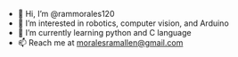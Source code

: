 - 👋 Hi, I’m @rammorales120
- 👀 I’m interested in robotics, computer vision, and Arduino
- 🌱 I’m currently learning python and C language
- 📫 Reach me at moralesramallen@gmail.com

<!---
rammorales120/rammorales120 is a ✨ special ✨ repository because its `README.md` (this file) appears on your GitHub profile.
You can click the Preview link to take a look at your changes.
--->
